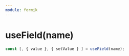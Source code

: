 ```yaml
---
module: formik
---
```


# useField(name)


```js
const [, { value }, { setValue } ] = useField(name);
```
